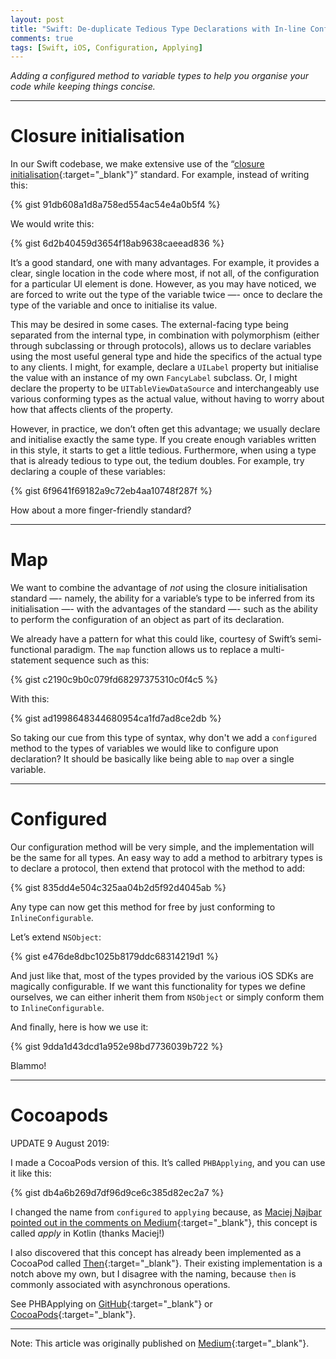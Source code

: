 ```yaml
---
layout: post
title: "Swift: De-duplicate Tedious Type Declarations with In-line Configuration"
comments: true
tags: [Swift, iOS, Configuration, Applying]
---
```


_Adding a configured method to variable types to help you organise your code while keeping things concise._

---

# Closure initialisation

In our Swift codebase, we make extensive use of the “[closure initialisation](https://medium.com/the-traveled-ios-developers-guide/swift-initialization-with-closures-5ea177f65a5){:target="_blank"}” standard. For example, instead of writing this:

{% gist 91db608a1d8a758ed554ac54e4a0b5f4 %}

We would write this:

{% gist 6d2b40459d3654f18ab9638caeead836 %}

It’s a good standard, one with many advantages. For example, it provides a clear, single location in the code where most, if not all, of the configuration for a particular UI element is done.
However, as you may have noticed, we are forced to write out the type of the variable twice —- once to declare the type of the variable and once to initialise its value.

This may be desired in some cases. The external-facing type being separated from the internal type, in combination with polymorphism (either through subclassing or through protocols), allows us to declare variables using the most useful general type and hide the specifics of the actual type to any clients. I might, for example, declare a `UILabel` property but initialise the value with an instance of my own `FancyLabel` subclass. Or, I might declare the property to be `UITableViewDataSource` and interchangeably use various conforming types as the actual value, without having to worry about how that affects clients of the property.

However, in practice, we don’t often get this advantage; we usually declare and initialise exactly the same type. If you create enough variables written in this style, it starts to get a little tedious. Furthermore, when using a type that is already tedious to type out, the tedium doubles. For example, try declaring a couple of these variables:

{% gist 6f9641f69182a9c72eb4aa10748f287f %}

How about a more finger-friendly standard?

---

# Map

We want to combine the advantage of _not_ using the closure initialisation standard —- namely, the ability for a variable’s type to be inferred from its initialisation —- with the advantages of the standard —- such as the ability to perform the configuration of an object as part of its declaration.

We already have a pattern for what this could like, courtesy of Swift’s semi-functional paradigm. The `map` function allows us to replace a multi-statement sequence such as this:

{% gist c2190c9b0c079fd68297375310c0f4c5 %}

With this:

{% gist ad1998648344680954ca1fd7ad8ce2db %}

So taking our cue from this type of syntax, why don't we add a `configured` method to the types of variables we would like to configure upon declaration? It should be basically like being able to `map` over a single variable.

---

# Configured

Our configuration method will be very simple, and the implementation will be the same for all types. An easy way to add a method to arbitrary types is to declare a protocol, then extend that protocol with the method to add:

{% gist 835dd4e504c325aa04b2d5f92d4045ab %}

Any type can now get this method for free by just conforming to `InlineConfigurable`. 

Let’s extend `NSObject`:

{% gist e476de8dbc1025b8179ddc68314219d1 %}

And just like that, most of the types provided by the various iOS SDKs are magically configurable. If we want this functionality for types we define ourselves, we can either inherit them from `NSObject` or simply conform them to `InlineConfigurable`.

And finally, here is how we use it:

{% gist 9dda1d43dcd1a952e98bd7736039b722 %}

Blammo!

---

# Cocoapods

UPDATE 9 August 2019:

I made a CocoaPods version of this. It’s called `PHBApplying`, and you can use it like this:

{% gist db4a6b269d7df96d9ce6c385d82ec2a7 %}

I changed the name from `configured` to `applying` because, as [Maciej Najbar pointed out in the comments on Medium](https://medium.com/@MaciejNajbar){:target="_blank"}, this concept is called *apply* in Kotlin (thanks Maciej!)

I also discovered that this concept has already been implemented as a CocoaPod called [Then](https://github.com/devxoul/Then){:target="_blank"}. Their existing implementation is a notch above my own, but I disagree with the naming, because `then` is commonly associated with asynchronous operations.

See PHBApplying on [GitHub](https://github.com/phlippieb/PHBApplying){:target="_blank"} or [CocoaPods](https://cocoapods.org/pods/PHBApplying){:target="_blank"}.

---

Note: This article was originally published on [Medium](https://medium.com/better-programming/swift-hacks-de-duplicate-tedious-type-declarations-with-in-line-configuration-13f66370754){:target="_blank"}.